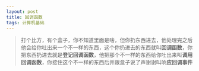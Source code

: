 ```yaml
---
layout: post
title: 回调函数
tags: 计算机基础
---
```


> 打个比方，有个盒子，你不知道里面是啥，但你扔东西进去，他处理完之后他会给你吐出来一个不一样的东西，这个你扔进去的东西就叫**回调函数**，你把东西扔进去就是**登记回调函数**，他把那个不一样的东西给你吐出来叫**调用回调函数**，你接住这个不一样的东西后并跟盒子说了声谢谢叫响**应回调事件**

